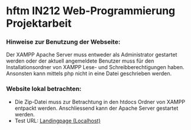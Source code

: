 # hftm IN212 Web-Programmierung Projektarbeit

### Hinweise zur Benutzung der Webseite:

Der XAMPP Apache Server muss entweder als Administrator gestartet werden oder der aktuell angemeldete Benutzer muss für den Installationsordner von XAMPP Lese- und Schreibberechtigungen haben. 
Ansonsten kann mittels php nicht in eine Datei geschrieben werden.

### Website lokal betrachten:
- Die Zip-Datei muss zur Betrachtung in den htdocs Ordner von XAMPP entpackt werden. Anschliessend kann der Apache Server gestartet werden.
- Test URL:  [Landingpage (Localhost)](http://localhost/html/index.php)